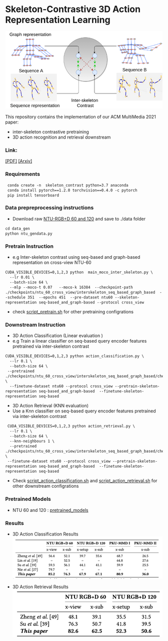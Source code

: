 # Skeleton-Contrastive 3D Action Representation Learning

![arch](images/teaser.png)

This repository contains the implementation of our ACM MultiMedia 2021 paper:

* inter-skeleton contrastive  pretraining
* 3D action recognition and retrieval downstream

### Link:

[[PDF]](https://fmthoker.github.io/publications/pdf/skeleton-contrast.pdf)
[[Arxiv]](https://arxiv.org/pdf/2108.03656.pdf)

### Requirements
```
 conda create -n  skeleton_contrast python=3.7 anaconda
 conda install pytorch==1.2.0 torchvision==0.4.0 -c pytorch
 pip install tensorboard

```

### Data prepreprocessing instructions
*  Download raw  [NTU-RGB+D 60 and 120](https://github.com/shahroudy/NTURGB-D)  and save to ./data folder

```
cd data_gen
python ntu_gendata.py
```

### Pretrain Instruction

* e.g Inter-skeleton contrast using seq-based and graph-based representation on cross-view NTU-60
```
CUDA_VISIBLE_DEVICES=0,1,2,3 python  main_moco_inter_skeleton.py \
  --lr 0.01 \
  --batch-size 64 \
  --mlp --moco-t 0.07   --moco-k 16384  --checkpoint-path ./checkpoints/ntu_60_cross_view/interskeleton_seq_based_graph_based  --schedule 351  --epochs 451  --pre-dataset ntu60 --skeleton-representation seq-based_and_graph-based --protocol cross_view
```
* check [script_pretrain.sh](https://github.com/fmthoker/skeleton-contrast/blob/main/script_pretrain.sh) for other pretraining configrations

### Downstream Instruction
 * 3D Action Classification (Linear evaluation )
 * e.g Train a linear classifier on seq-based query encoder features pretrained via inter-skeleton contrast
```
CUDA_VISIBLE_DEVICES=0,1,2,3 python action_classification.py \
  --lr 0.1 \
  --batch-size 64 \
 --pretrained  ./checkpoints/ntu_60_cross_view/interskeleton_seq_based_graph_based/checkpoint_0450.pth.tar \
  --finetune-dataset ntu60 --protocol cross_view --pretrain-skeleton-representation seq-based_and_graph-based  --finetune-skeleton-representation seq-based
```

 * 3D Action  Retrieval (KNN evaluation)
 * Use a Knn classifier on seq-based query encoder features  pretrained via inter-skeleton contrast
```
 CUDA_VISIBLE_DEVICES=0,1,2,3 python action_retrieval.py \
  --lr 0.1 \
  --batch-size 64 \
  --knn-neighbours 1 \
  --pretrained  ./checkpoints/ntu_60_cross_view/interskeleton_seq_based_graph_based/checkpoint_0450.pth.tar \
 --finetune-dataset ntu60 --protocol cross_view --pretrain-skeleton-representation seq-based_and_graph-based  --finetune-skeleton-representation seq-based
```
  * Check [script_action_classification.sh](https://github.com/fmthoker/skeleton-contrast/blob/main/script_action_classification.sh) and [script_action_retrieval.sh](https://github.com/fmthoker/skeleton-contrast/blob/main/script_action_retrieval.sh) for other downstream configrations

### Pretrained Models

* NTU 60 and 120 : [pretrained_models](https://drive.google.com/drive/folders/1xkqs4bSPRVFrHhHC_TLPCbn4N_NfbZG7?usp=sharing)

### Results
* 3D Action Classification Results
![arch](images/results_classification.png)

* 3D Action  Retrieval Results
![arch](images/results_retrieval.png)


